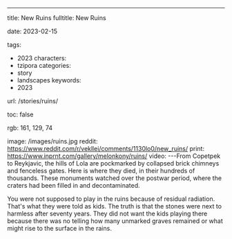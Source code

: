 ---
title: New Ruins
fulltitle: New Ruins

date: 2023-02-15

tags: 
- 2023
characters:
- tzipora
categories:
- story
- landscapes
keywords:
- 2023

url: /stories/ruins/

toc: false

rgb: 161, 129, 74

image: /images/ruins.jpg
reddit: https://www.reddit.com/r/vekllei/comments/1130lo0/new_ruins/
print: https://www.inprnt.com/gallery/melonkony/ruins/
video:
---From Copetpek to Reykjavic, the hills of Lola are pockmarked by collapsed brick chimneys and fenceless gates. Here is where they died, in their hundreds of thousands. These monuments watched over the postwar period, where the craters had been filled in and decontaminated.

You were not supposed to play in the ruins because of residual radiation. That's what they were told as kids. The truth is that the stones were next to harmless after seventy years. They did not want the kids playing there because there was no telling how many unmarked graves remained or what might rise to the surface in the rains.